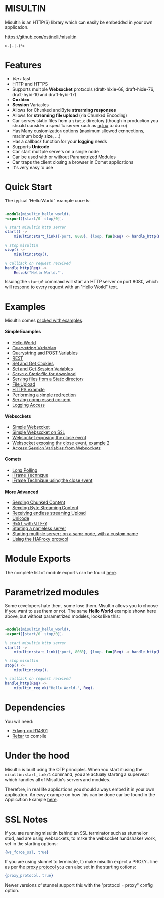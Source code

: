 # MISULTIN

Misultin is an HTTP(S) library which can easily be embedded in your own application. 

https://github.com/ostinelli/misultin

`>-|-|-(°>`


# Features

 * _Very_ fast
 * HTTP and HTTPS
 * Supports multiple **Websocket** protocols (draft-hixie-68, draft-hixie-76, draft-hybi-10 and draft-hybi-17)
 * **Cookies**
 * **Session** Variables
 * Allows for Chunked and Byte **streaming responses**
 * Allows for **streaming file upload** (via Chunked Encoding)
 * Can serves static files from a ```static``` directory (though in production you should consider a specific server such as [nginx](http://nginx.org/) to do so)
 * Has Many customization options (maximum allowed connections, maximum body size, ...)
 * Has a callback function for your **logging** needs
 * Supports **Unicode**
 * Can start multiple servers on a single node
 * Can be used with or without Parametrized Modules
 * Can traps the client closing a browser in Comet applications
 * It's very easy to use


# Quick Start

 The typical 'Hello World" example code is:

```erlang

-module(misultin_hello_world).
-export([start/0, stop/0]).

% start misultin http server
start() ->
    misultin:start_link([{port, 8080}, {loop, fun(Req) -> handle_http(Req) end}]).

% stop misultin
stop() ->
    misultin:stop().

% callback on request received
handle_http(Req) ->
    Req:ok("Hello World.").
```

Issuing the ```start/0``` command will start an HTTP server on port 8080, which will respond to every request with an "Hello World" text.

# Examples

Misultin comes [packed with examples](https://github.com/ostinelli/misultin/tree/master/examples/).

#### Simple Examples

 * [Hello World](https://github.com/ostinelli/misultin/tree/master/examples/misultin_hello_world.erl)
 * [Querystring Variables](https://github.com/ostinelli/misultin/tree/master/examples/misultin_get_variable.erl)
 * [Querystring and POST Variables](https://github.com/ostinelli/misultin/tree/master/examples/misultin_echo.erl)
 * [REST](https://github.com/ostinelli/misultin/tree/master/examples/misultin_rest.erl)
 * [Set and Get Cookies](https://github.com/ostinelli/misultin/tree/master/examples/misultin_cookies_example.erl)
 * [Set and Get Session Variables](https://github.com/ostinelli/misultin/tree/master/examples/misultin_sessions_example.erl)
 * [Serve a Static file for download](https://github.com/ostinelli/misultin/tree/master/examples/misultin_file.erl)
 * [Serving files from a Static directory](https://github.com/ostinelli/misultin/tree/master/examples/misultin_static.erl)
 * [File Upload](https://github.com/ostinelli/misultin/tree/master/examples/misultin_file_upload.erl)
 * [HTTPS example](https://github.com/ostinelli/misultin/tree/master/examples/misultin_ssl.erl)
 * [Performing a simple redirection](https://github.com/ostinelli/misultin/tree/master/examples/misultin_redirect.erl)
 * [Serving compressed content](https://github.com/ostinelli/misultin/tree/master/examples/misultin_compress.erl)
 * [Logging Access](https://github.com/ostinelli/misultin/tree/master/examples/misultin_access_log.erl)

#### Websockets

 * [Simple Websocket](https://github.com/ostinelli/misultin/tree/master/examples/misultin_websocket_example.erl)
 * [Simple Websocket on SSL](https://github.com/ostinelli/misultin/tree/master/examples/misultin_websocket_example_ssl.erl)
 * [Websocket exposing the close event](https://github.com/ostinelli/misultin/tree/master/examples/misultin_websocket_event_example.erl)
 * [Websocket exposing the close event, example 2](https://github.com/ostinelli/misultin/tree/master/examples/misultin_websocket_event_example2.erl)
 * [Access Session Variables from Websockets](https://github.com/ostinelli/misultin/tree/master/examples/misultin_websocket_sessions_example.erl)


#### Comets

 * [Long Polling](https://github.com/ostinelli/misultin/tree/master/examples/misultin_comet_long_polling.erl)
 * [iFrame Technique](https://github.com/ostinelli/misultin/tree/master/examples/misultin_comet_iframe.erl)
 * [iFrame Technique using the close event](https://github.com/ostinelli/misultin/tree/master/examples/misultin_comet_iframe_event.erl)


#### More Advanced

 * [Sending Chunked Content](https://github.com/ostinelli/misultin/tree/master/examples/misultin_chunked.erl)
 * [Sending Byte Streaming Content](https://github.com/ostinelli/misultin/tree/master/examples/misultin_stream.erl)
 * [Receiving endless streaming Upload](https://github.com/ostinelli/misultin/tree/master/examples/misultin_body_recv.erl)
 * [Unicode](https://github.com/ostinelli/misultin/tree/master/examples/misultin_unicode.erl)
 * [REST with UTF-8](https://github.com/ostinelli/misultin/tree/master/examples/misultin_rest_utf8.erl)
 * [Starting a nameless server](https://github.com/ostinelli/misultin/tree/master/examples/misultin_hello_world_nameless.erl)
 * [Starting multiple servers on a same node, with a custom name](https://github.com/ostinelli/misultin/tree/master/examples/misultin_multiple_servers_custom_name.erl)
 * [Using the HAProxy protocol](https://github.com/ostinelli/misultin/tree/master/examples/misultin_proxy_protocol.erl)

# Module Exports

The complete list of module exports can be found [here](https://github.com/ostinelli/misultin/tree/master/EXPORTS.md).

# Parametrized modules

Some developers hate them, some love them. Misultin allows you to choose if you want to use them or not. The same **Hello World** example shown here above, but without parametrized modules, looks like this:

```erlang

-module(misultin_hello_world).
-export([start/0, stop/0]).

% start misultin http server
start() ->
    misultin:start_link([{port, 8080}, {loop, fun(Req) -> handle_http(Req) end}]).

% stop misultin
stop() ->
    misultin:stop().

% callback on request received
handle_http(Req) ->
    misultin_req:ok("Hello World.", Req).
```

# Dependencies

You will need:

 * [Erlang >= R14B01](http://www.erlang.org/download.html)
 * [Rebar](https://github.com/basho/rebar) to compile

# Under the hood
Misultin is built using the OTP principles. When you start it using the ```misultin:start_link/1``` command, you are actually starting a supervisor which handles all of Misultin's servers and modules.

Therefore, in real life applications you should always embed it in your own application. An easy example on how this can be done can be found in the Application Example [here](https://github.com/ostinelli/misultin/tree/master/examples/application).

# SSL Notes

If you are running misultin behind an SSL terminator such as stunnel or stud, and are using websockets, to make the websocket handshakes work, set in the starting options:

```erlang
{ws_force_ssl, true} 
```

If you are using stunnel to terminate, to make misultin expect a PROXY.. line as per the [proxy protocol](http://haproxy.1wt.eu/download/1.5/doc/proxy-protocol.txt) you can also set in the starting options:
```erlang
{proxy_protocol, true}
```

Newer versions of stunnel support this with the "protocol = proxy" config option.